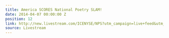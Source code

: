 ```yaml
---
title: America SCORES National Poetry SLAM!
date: 2014-04-07 00:00:00 Z
position: 12
link: http://new.livestream.com/ICENYSE/NPS?utm_campaign=live+feed&utm_medium=email&utm_source=LIVE+FEED
source: Livestream
---
```


